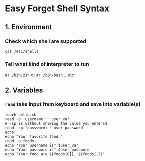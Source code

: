 # Easy Forget Shell Syntax

## 1. Environment 
### Check which shell are supported  
`cat /etc/shells`
### Tell what kind of interpreter to run
`#! /bin/zsh` or `#! /bin/bash` ...etc

## 2. Variables
### `read` take input from keyboard and save into variable(s)
```
touch hello.sh
read -p 'username: ' user_var
# -sp is without showing the value you entered
read -sp "password: " user_password
echo
echo "Your favorite food "
read -a foods
echo "Your username is" $user_var
echo "Your password is" $user_password
echo "Your food are ${foods[0]}, ${foods[1]}"
```